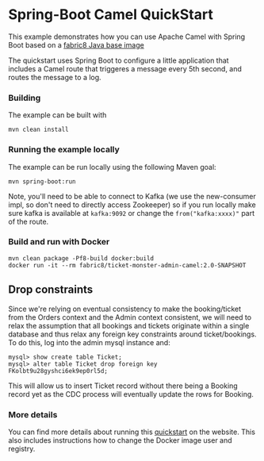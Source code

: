 # Spring-Boot Camel QuickStart

This example demonstrates how you can use Apache Camel with Spring Boot
based on a [fabric8 Java base image](https://github.com/fabric8io/base-images#java-base-images)

The quickstart uses Spring Boot to configure a little application that includes a Camel
route that triggeres a message every 5th second, and routes the message to a log.


### Building

The example can be built with

    mvn clean install


### Running the example locally

The example can be run locally using the following Maven goal:

    mvn spring-boot:run

Note, you'll need to be able to connect to Kafka (we use the new-consumer impl, so don't need to directly access Zookeeper) so if you run locally make sure kafka is available at `kafka:9092` or change the `from("kafka:xxxx)"` part of the route.  


### Build and run with Docker

```
mvn clean package -Pf8-build docker:build
docker run -it --rm fabric8/ticket-monster-admin-camel:2.0-SNAPSHOT
```


## Drop constraints
Since we're relying on eventual consistency to make the booking/ticket from the Orders context and the Admin context consistent, we will need to relax the assumption that all bookings and tickets originate within a single database and thus relax any foreign key constraints around ticket/bookings. To do this, log into the admin mysql instance and:


```
mysql> show create table Ticket;
mysql> alter table Ticket drop foreign key FKolbt9u28gyshci6ek9ep0rl5d;
```

This will allow us to insert Ticket record without there being a Booking record yet as the CDC process will eventually update the rows for Booking. 

### More details

You can find more details about running this [quickstart](http://fabric8.io/guide/quickstarts/running.html) on the website. This also includes instructions how to change the Docker image user and registry.

